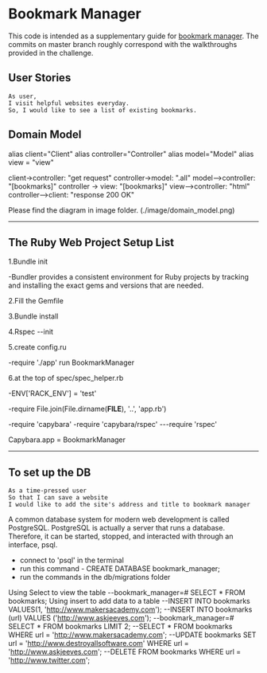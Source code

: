 # Bookmark Manager

This code is intended as a supplementary guide for [bookmark manager](https://github.com/makersacademy/course/tree/master/bookmark_manager). The commits on master branch roughly correspond with the walkthroughs provided in the challenge.

## User Stories

```
As user, 
I visit helpful websites everyday.
So, I would like to see a list of existing bookmarks.

```

## Domain Model

alias client="Client"
alias controller="Controller"
alias model="Model"
alias view = "view"

client->controller: "get request"
controller->model: ".all"
model-->controller: "[bookmarks]"
controller -> view:  "[bookmarks]"
view-->controller: "html"
controller-->client: "response 200 OK"

Please find the diagram in image folder. (./image/domain_model.png)

---------------
## The Ruby Web Project Setup List

1.Bundle init 

-Bundler provides a consistent environment for Ruby projects by tracking and installing the exact gems and versions that are needed.

2.Fill the Gemfile

3.Bundle install

4.Rspec --init

5.create config.ru 

-require './app' run BookmarkManager

6.at the top of spec/spec_helper.rb

-ENV['RACK_ENV'] = 'test'

-require File.join(File.dirname(__FILE__), '..', 'app.rb')


-require 'capybara'
-require 'capybara/rspec'
---require 'rspec'


Capybara.app = BookmarkManager

-------------

## To set up the DB

```
As a time-pressed user
So that I can save a website
I would like to add the site's address and title to bookmark manager
```

A common database system for modern web development is called PostgreSQL. PostgreSQL is actually a server that runs a database. Therefore, it can be started, stopped, and interacted with through an interface, psql.

- connect to 'psql' in the terminal
- run this command - CREATE DATABASE bookmark_manager;
- run the commands in the db/migrations folder

Using Select to view the table
--bookmark_manager=# SELECT * FROM bookmarks;
Using insert to add data to a table
--INSERT INTO bookmarks VALUES(1, 'http://www.makersacademy.com');
--INSERT INTO bookmarks (url) VALUES ('http://www.askjeeves.com');
--bookmark_manager=# SELECT * FROM bookmarks LIMIT 2;
--SELECT * FROM bookmarks WHERE url = 'http://www.makersacademy.com';
--UPDATE bookmarks SET url = 'http://www.destroyallsoftware.com' WHERE url = 'http://www.askjeeves.com';
--DELETE FROM bookmarks WHERE url = 'http://www.twitter.com';

